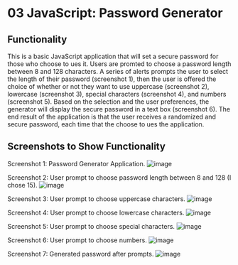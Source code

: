 # 03 JavaScript: Password Generator

## Functionality
This is a basic JavaScript application that will set a secure password for those who choose to ues it.
Users are promted to choose a password length between 8 and 128 characters. A series of alerts prompts the user
to select the length of their password (screenshot 1), then the user is offered the choice of whether or 
not they want to use uppercase (screenshot 2), lowercase (screenshot 3), special characters (screenshot 4), and numbers (screenshot 5).
Based on the selection and the user preferences, the generator will display the secure password in a text box (screenshot 6). The end
result of the application is that the user receives a randomized and secure password, each time that the choose to ues the application.

## Screenshots to Show Functionality
Screenshot 1: Password Generator Application.
![image](https://user-images.githubusercontent.com/70812339/100790949-92018580-33e6-11eb-992b-b6eef3cb9224.png)

Screenshot 2: User prompt to choose password length between 8 and 128 (I chose 15).
![image](https://user-images.githubusercontent.com/70812339/100791028-ae9dbd80-33e6-11eb-9815-2127de7c84b5.png)

Screenshot 3: User prompt to choose uppercase characters.
![image](https://user-images.githubusercontent.com/70812339/100791178-dc830200-33e6-11eb-9d85-a90fbd7fee37.png)

Screenshot 4: User prompt to choose lowercase characters.
![image](https://user-images.githubusercontent.com/70812339/100791252-f886a380-33e6-11eb-8bfe-e9b6812b1acb.png)

Screenshot 5: User prompt to choose special characters.
![image](https://user-images.githubusercontent.com/70812339/100791309-118f5480-33e7-11eb-815e-cf88a8148751.png)

Screenshot 6: User prompt to choose numbers.
![image](https://user-images.githubusercontent.com/70812339/100791372-2bc93280-33e7-11eb-9898-54b11b6b220f.png)

Screenshot 7: Generated password after prompts.
![image](https://user-images.githubusercontent.com/70812339/100791438-43a0b680-33e7-11eb-9fba-fdb841cc23c4.png)


